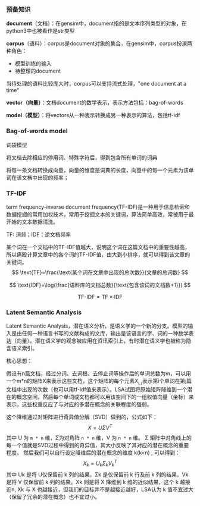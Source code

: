 ### 预备知识

**document**（文档）：在gensim中，document指的是文本序列类型的对象，在python3中也被看作是str类型

**corpus**（语料）：corpus是document对象的集合，在gensim中，corpus扮演两种角色：

* 模型训练的输入
* 待整理的document

当待处理的语料比较庞大时，corpus可以支持流式处理，"one document at a time"

**vector（向量）**：文档document的数学表示，表示方法包括：bag-of-words

**model（模型）**：将vectors从一种表示转换成另一种表示的算法，包括tf-idf 

### Bag-of-words model

词袋模型

将文档去除相应的停用词、特殊字符后，得到包含所有单词的词典

将每一条文档转换成向量，向量的维度是词典的长度，向量中的每一个元素为该单词在该文档中出现的频率；

### TF-IDF

term frequency-inverse document frequency(TF-IDF)是一种用于信息检索和数据挖掘的常用加权技术，常用于挖掘文本的关键词，算法简单高效，常被用于最开始的文本数据清洗。

TF: 词频；IDF：逆文档频率

某个词在一个文档中的TF-IDF值越大，说明这个词在这篇文档中的重要性越高，所以痛殴计算文章中的各个词的TF-IDF值，由大到小排序，就可以得到该文章的关键词。
$$
\text{TF}=\frac{\text{某个词在文章中出现的总次数}}{文章的总词数}
$$

$$
\text{IDF}=\log(\frac{语料库的文档总数}{\text{包含该词的文档数+1}})
$$

$$
\text{TF-IDF}=\text{TF} \times \text{IDF}
$$

### Latent Semantic Analysis

Latent Semantic Analysis，潜在语义分析，是语义学的一个新的分支。模型的输入是由任何一种语言书写的文献构成的文库，输出是该语言的字、词的一种数学表达（向量）。潜在语义学的观念被应用在资讯索引上，有时潜在语义学也被称为隐含语义索引。

核心思想：

假设有n篇文档，经过分词、去词根、去停止词等操作后的单词总数为m，可以用一个m*n的矩阵X来表示这些文档，这个矩阵的每个元素$X_{i,j}$表示第i个单词在第j篇文档中出现的次数（也可以用tf-idf值来表示）。LSA试图将原始矩阵降维到一个潜在的概念空间，然后每个单词或文档都可以用该空间下的一组权值向量（坐标）来表示，这些权重反应了与对应的多潜在概念的关联程度的强弱。

这个降维通过对矩阵进行奇异值分解（SVD）做到的，公式如下：
$$
X=U\Sigma V^T
$$
其中 U 为 `m * n` 维，Σ为对角阵 `n * n` 维，V 为 `n * n` 维。
Σ 矩阵中对角线上的每一个值就是SVD过程中得到的奇异值，其大小反映了其对应的潜在概念的重要程度。
然后我们可以自行设定降维后的潜在概念的维度 k(k<n) , 可以得到：
$$
X_k=U_k\Sigma_k V_k^T
$$
其中 Uk 是将 U仅保留前 k 列的结果，Σk 是仅保留前 k 行及前 k 列的结果，Vk 是将 V 仅保留前 k 列的结果。Xk 则是将 X 降维到 k 维的近似结果，这个 k 越接近n, Xk 与 X 也越接近，但我们的目标并不是越接近越好，LSA认为 k 值不宜过大（保留了冗余的潜在概念）也不宜过小。

